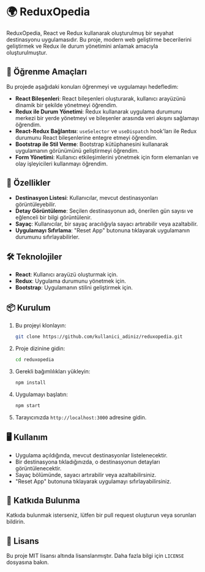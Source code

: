 # 🌍 ReduxOpedia

ReduxOpedia, React ve Redux kullanarak oluşturulmuş bir seyahat destinasyonu uygulamasıdır. Bu proje, modern web geliştirme becerilerini geliştirmek ve Redux ile durum yönetimini anlamak amacıyla oluşturulmuştur.

## 🎯 Öğrenme Amaçları

Bu projede aşağıdaki konuları öğrenmeyi ve uygulamayı hedefledim:

- **React Bileşenleri**: React bileşenleri oluşturarak, kullanıcı arayüzünü dinamik bir şekilde yönetmeyi öğrendim.
- **Redux ile Durum Yönetimi**: Redux kullanarak uygulama durumunu merkezi bir yerde yönetmeyi ve bileşenler arasında veri akışını sağlamayı öğrendim.
- **React-Redux Bağlantısı**: `useSelector` ve `useDispatch` hook'ları ile Redux durumunu React bileşenlerine entegre etmeyi öğrendim.
- **Bootstrap ile Stil Verme**: Bootstrap kütüphanesini kullanarak uygulamanın görünümünü geliştirmeyi öğrendim.
- **Form Yönetimi**: Kullanıcı etkileşimlerini yönetmek için form elemanları ve olay işleyicileri kullanmayı öğrendim.

## 🚀 Özellikler

- **Destinasyon Listesi**: Kullanıcılar, mevcut destinasyonları görüntüleyebilir.
- **Detay Görüntüleme**: Seçilen destinasyonun adı, önerilen gün sayısı ve eğlenceli bir bilgi görüntülenir.
- **Sayaç**: Kullanıcılar, bir sayaç aracılığıyla sayacı artırabilir veya azaltabilir.
- **Uygulamayı Sıfırlama**: "Reset App" butonuna tıklayarak uygulamanın durumunu sıfırlayabilirler.

## 🛠️ Teknolojiler

- **React**: Kullanıcı arayüzü oluşturmak için.
- **Redux**: Uygulama durumunu yönetmek için.
- **Bootstrap**: Uygulamanın stilini geliştirmek için.

## 📦 Kurulum

1. Bu projeyi klonlayın:
   ```bash
   git clone https://github.com/kullanici_adiniz/reduxopedia.git
   ```

2. Proje dizinine gidin:
   ```bash
   cd reduxopedia
   ```

3. Gerekli bağımlılıkları yükleyin:
   ```bash
   npm install
   ```

4. Uygulamayı başlatın:
   ```bash
   npm start
   ```

5. Tarayıcınızda `http://localhost:3000` adresine gidin.

## 🖥️ Kullanım

- Uygulama açıldığında, mevcut destinasyonlar listelenecektir.
- Bir destinasyona tıkladığınızda, o destinasyonun detayları görüntülenecektir.
- Sayaç bölümünde, sayacı artırabilir veya azaltabilirsiniz.
- "Reset App" butonuna tıklayarak uygulamayı sıfırlayabilirsiniz.

## 🤝 Katkıda Bulunma

Katkıda bulunmak isterseniz, lütfen bir pull request oluşturun veya sorunları bildirin.

## 📜 Lisans

Bu proje MIT lisansı altında lisanslanmıştır. Daha fazla bilgi için `LICENSE` dosyasına bakın.
